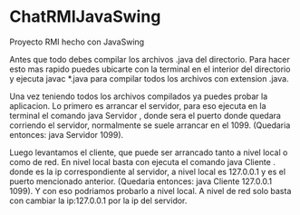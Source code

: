 # ChatRMIJavaSwing
Proyecto RMI hecho con JavaSwing

Antes que todo debes compilar los archivos .java del directorio. Para hacer esto mas rapido puedes ubicarte con la terminal en el interior del directorio y ejecuta javac *.java para compilar todos los archivos con extension .java.

Una vez teniendo todos los archivos compilados ya puedes probar la aplicacion. Lo primero es arrancar el servidor, para eso ejecuta en la terminal el comando java Servidor <Puerto>, donde <puerto> sera el puerto donde quedara corriendo el servidor, normalmente se suele arrancar en el 1099. (Quedaria entonces: java Servidor 1099).

Luego levantamos el cliente, que puede ser arrancado tanto a nivel local o como de red. En nivel local basta con ejecuta el comando java Cliente <ip> <puerto>. donde <ip> es la ip correspondiente al servidor,  a nivel local es 127.0.0.1 y <puerto> es el puerto mencionado anterior. (Quedaria entonces: java Cliente 127.0.0.1 1099). Y con eso podriamos probarlo a nivel local.
A nivel de red solo basta con cambiar la ip:127.0.0.1 por la ip del servidor.
